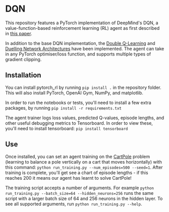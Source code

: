 # DQN

This repository features a PyTorch implementation of DeepMind's DQN, a value-function-based reinforcement learning (RL) agent as first described in [this paper](https://arxiv.org/abs/1312.5602).

In addition to the base DQN implementation, the [Double Q-Learning](https://arxiv.org/pdf/1509.06461.pdf) and [Duelling Network Architectures](https://arxiv.org/pdf/1511.06581.pdf) have been implemented. The agent can take in any PyTorch optimiser/loss function, and supports multiple types of gradient clipping.



## Installation

You can install pytorch_rl by running `pip install .` in the repository folder. This will also install PyTorch, OpenAI Gym, NumPy, and matplotlib. 

In order to run the notebooks or tests, you'll need to install a few extra packages, by running `pip install -r requirements.txt`

The agent trainer logs loss values, predicted Q-values, episode lengths, and other useful debugging metrics to Tensorboard. In order to view these, you'll need to install tensorboard: `pip install tensorboard`

## Use

Once installed, you can set an agent training on the [CartPole](https://gym.openai.com/envs/CartPole-v0/) problem (learning to balance a pole vertically on a cart that moves horizontally) with this command: `python run_training.py --num_episodes=500 --seed=1`. After training is complete, you'll get see a chart of episode lengths - if this reaches 200 it means our agent has learnt to solve CartPole! 

The training script accepts a number of arguments. For example  `python run_training.py --batch_size=64 --hidden_neurons=256` runs the same script with a larger batch size of 64 and 256 neurons in the hidden layer. To see all supported arguments, run `python run_training.py --help`. 